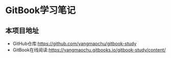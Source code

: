 # GitBook学习笔记

## 本项目地址

- GitHub仓库:<https://github.com/yangmaochu/gitbook-study>
- GitBook在线阅读:<https://yangmaochu.gitbooks.io/gitbook-study/content/>

